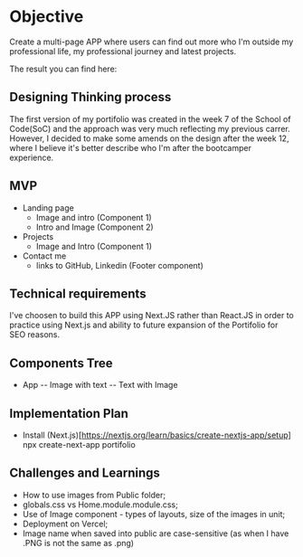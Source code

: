 # Objective

Create a multi-page APP where users can find out more who I'm outside my professional life, my professional journey and latest projects.

The result you can find here:

<!-- ![](portfolio/public/images/portfolio_header.png) -->

## Designing Thinking process

The first version of my portifolio was created in the week 7 of the School of Code(SoC) and the approach was very much reflecting my previous carrer. However, I decided to make some amends on the design after the week 12, where I believe it's better describe who I'm after the bootcamper experience.

## MVP

- Landing page
  - Image and intro (Component 1)
  - Intro and Image (Component 2)
- Projects
  - Image and Intro (Component 1)
- Contact me
  - links to GitHub, Linkedin (Footer component)

## Technical requirements

I've choosen to build this APP using Next.JS rather than React.JS in order to practice using Next.js and ability to future expansion of the Portifolio for SEO reasons.

## Components Tree

- App
  -- Image with text
  -- Text with Image

## Implementation Plan

- Install (Next.js)[https://nextjs.org/learn/basics/create-nextjs-app/setup] npx create-next-app portifolio

## Challenges and Learnings

- How to use images from Public folder;
- globals.css vs Home.module.module.css;
- Use of Image component - types of layouts, size of the images in unit;
- Deployment on Vercel;
- Image name when saved into public are case-sensitive (as when I have .PNG is not the same as .png) 
